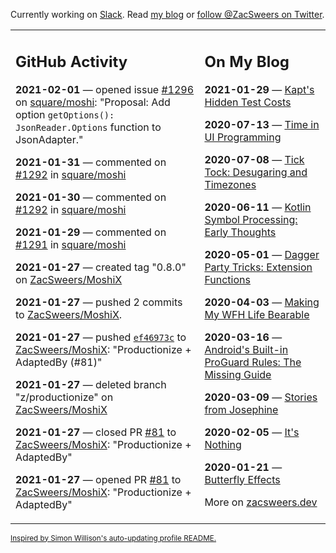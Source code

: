 Currently working on [Slack](https://slack.com/). Read [my blog](https://zacsweers.dev/) or [follow @ZacSweers on Twitter](https://twitter.com/ZacSweers).

<table><tr><td valign="top" width="60%">

## GitHub Activity
<!-- githubActivity starts -->
**2021-02-01** — opened issue [#1296](https://api.github.com/repos/square/moshi/issues/1296) on [square/moshi](https://api.github.com/repos/square/moshi): "Proposal: Add option `getOptions(): JsonReader.Options` function to JsonAdapter."

**2021-01-31** — commented on [#1292](https://github.com/square/moshi/issues/1292#issuecomment-770326430) in [square/moshi](https://api.github.com/repos/square/moshi)

**2021-01-30** — commented on [#1292](https://github.com/square/moshi/issues/1292#issuecomment-770314387) in [square/moshi](https://api.github.com/repos/square/moshi)

**2021-01-29** — commented on [#1291](https://github.com/square/moshi/issues/1291#issuecomment-769906045) in [square/moshi](https://api.github.com/repos/square/moshi)

**2021-01-27** — created tag "0.8.0" on [ZacSweers/MoshiX](https://api.github.com/repos/ZacSweers/MoshiX)

**2021-01-27** — pushed 2 commits to [ZacSweers/MoshiX](https://api.github.com/repos/ZacSweers/MoshiX).

**2021-01-27** — pushed [`ef46973c`](https://github.com/ZacSweers/MoshiX/commit/ef46973c75ed3cc93d00b65dd471473781153843) to [ZacSweers/MoshiX](https://api.github.com/repos/ZacSweers/MoshiX): "Productionize + AdaptedBy (#81)"

**2021-01-27** — deleted branch "z/productionize" on [ZacSweers/MoshiX](https://api.github.com/repos/ZacSweers/MoshiX)

**2021-01-27** — closed PR [#81](https://api.github.com/repos/ZacSweers/MoshiX/pulls/81) to [ZacSweers/MoshiX](https://api.github.com/repos/ZacSweers/MoshiX): "Productionize + AdaptedBy"

**2021-01-27** — opened PR [#81](https://api.github.com/repos/ZacSweers/MoshiX/pulls/81) to [ZacSweers/MoshiX](https://api.github.com/repos/ZacSweers/MoshiX): "Productionize + AdaptedBy"
<!-- githubActivity ends -->
</td><td valign="top" width="40%">

## On My Blog
<!-- blog starts -->
**2021-01-29** — [Kapt's Hidden Test Costs](https://www.zacsweers.dev/kapts-hidden-test-costs/)

**2020-07-13** — [Time in UI Programming](https://www.zacsweers.dev/time-in-ui/)

**2020-07-08** — [Tick Tock: Desugaring and Timezones](https://www.zacsweers.dev/ticktock-desugaring-timezones/)

**2020-06-11** — [Kotlin Symbol Processing: Early Thoughts](https://www.zacsweers.dev/kotlin-symbol-processor-early-thoughts/)

**2020-05-01** — [Dagger Party Tricks: Extension Functions](https://www.zacsweers.dev/dagger-party-tricks-extension-functions/)

**2020-04-03** — [Making My WFH Life Bearable](https://www.zacsweers.dev/making-wfh-life-bearable/)

**2020-03-16** — [Android's Built-in ProGuard Rules: The Missing Guide](https://www.zacsweers.dev/android-proguard-rules/)

**2020-03-09** — [Stories from Josephine](https://www.zacsweers.dev/stories-from-josephine/)

**2020-02-05** — [It's Nothing](https://www.zacsweers.dev/its-nothing/)

**2020-01-21** — [Butterfly Effects](https://www.zacsweers.dev/butterfly-effects/)
<!-- blog ends -->
More on [zacsweers.dev](https://zacsweers.dev/)
</td></tr></table>

<sub><a href="https://simonwillison.net/2020/Jul/10/self-updating-profile-readme/">Inspired by Simon Willison's auto-updating profile README.</a></sub>